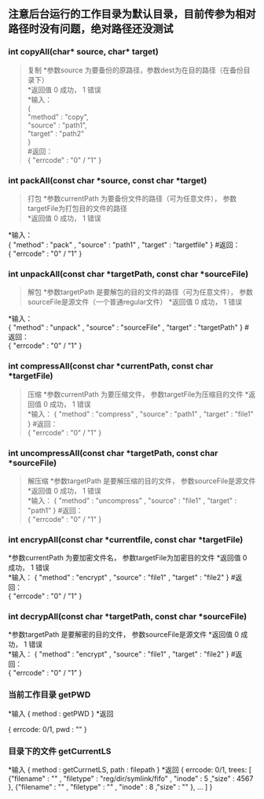 ## **注意后台运行的工作目录为默认目录，目前传参为相对路径时没有问题，绝对路径还没测试**   

### int copyAll(char* source, char* target) 
> 复制 
*参数source 为要备份的原路径，参数dest为在目的路径（在备份目录下）  
*返回值 0 成功， 1 错误  
*输入：  
{  
  "method" : "copy",  
  "source" : "path1",  
  "target" : "path2"  
}  
#返回：  
{
  "errcode" : "0" / "1"
}



### int packAll(const char *source, const char *target)  
> 打包
*参数currentPath 为要备份文件的路径（可为任意文件）， 参数targetFile为打包目的文件的路径  
*返回值 0 成功， 1 错误  

*输入：  
{
  "method" : "pack" ,
  "source" : "path1" ,
  "target" : "targetfile"
}
#返回：  
{
  "errcode" : "0" / "1"
}



### int unpackAll(const char *targetPath, const char *sourceFile)  
> 解包
*参数targetPath 是要解包的目的文件的路径（可为任意文件）， 参数sourceFile是源文件（一个普通regular文件） 
*返回值 0 成功， 1 错误  

*输入：  
{
  "method" : "unpack" ,
  "source" : "sourceFile" ,
  "target" : "targetPath"
}
#返回：  
{
  "errcode" : "0" / "1"
}



### int compressAll(const char *currentPath, const char *targetFile)  
> 压缩
*参数currentPath 为要压缩文件， 参数targetFile为压缩目的文件
*返回值 0 成功， 1 错误  
*输入：
{
  "method" : "compress" ,
  "source" : "path1" ,
  "target" : "file1"
}
#返回：  
{
  "errcode" : "0" / "1"
}


  
### int uncompressAll(const char *targetPath, const char *sourceFile)  
> 解压缩
*参数targetPath 是要解压缩的目的文件， 参数sourceFile是源文件
*返回值 0 成功， 1 错误  
*输入：
{
  "method" : "uncompress" ,
  "source" : "file1" ,
  "target" : "path1"
}
#返回：  
{
  "errcode" : "0" / "1"
}



### int encrypAll(const char *currentfile, const char *targetFile)    
> 
*参数currentPath 为要加密文件名， 参数targetFile为加密目的文件
*返回值 0 成功， 1 错误  
*输入：
{
  "method" : "encrypt" ,
  "source" : "file1" ,
  "target" : "file2" 
}
#返回：  
{
  "errcode" : "0" / "1"
}



### int decrypAll(const char *targetPath, const char *sourceFile)    
*参数targetPath 是要解密的目的文件， 参数sourceFile是源文件
*返回值 0 成功， 1 错误  
*输入：
{
  "method" : "encrypt" ,
  "source" : "file1" ,
  "target" : "file2" 
}
#返回：  
{
  "errcode" : "0" / "1"
}

### 当前工作目录 getPWD
*输入
{
  method : getPWD
}
*返回

{
  errcode: 0/1,
  pwd : ""
}

### 目录下的文件 getCurrentLS
*输入
{
  method : getCurrnetLS,
  path : filepath
}
*返回
{
  errcode: 0/1,
  trees: [
      {"filename" : "" , "filetype" : "reg/dir/symlink/fifo" , "inode" : 5 ,"size" : 4567 },
      {"filename" : "" , "filetype" : "" , "inode" : 8 ,"size" : "" },
      ...
  ]
}
